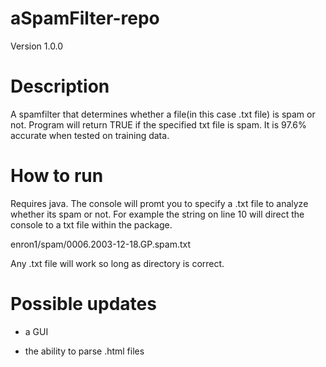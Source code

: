 # aSpamFilter-repo

Version 1.0.0

# Description

A spamfilter that determines whether a file(in this case .txt file) is spam or not.
Program will return TRUE if the specified txt file is spam.
It is 97.6% accurate when tested on training data. 

# How to run 

Requires java. 
The console will promt you to specify a .txt file to analyze whether its spam or not.
For example the string on line 10 will direct the console to a txt file within the package.

enron1/spam/0006.2003-12-18.GP.spam.txt

Any .txt file will work so long as directory is correct. 

# Possible updates

- a GUI

- the ability to parse .html files 
